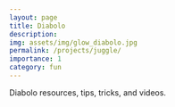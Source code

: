 ```yaml
---
layout: page
title: Diabolo
description:
img: assets/img/glow_diabolo.jpg
permalink: /projects/juggle/
importance: 1
category: fun
---
```


Diabolo resources, tips, tricks, and videos.
